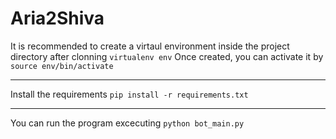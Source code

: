 # Aria2Shiva

It is recommended to create a virtaul environment inside the project directory after clonning
`virtualenv env`
Once created, you can activate it by `source env/bin/activate`

***

Install the requirements `pip install -r requirements.txt`

***

You can run the program excecuting `python bot_main.py`


